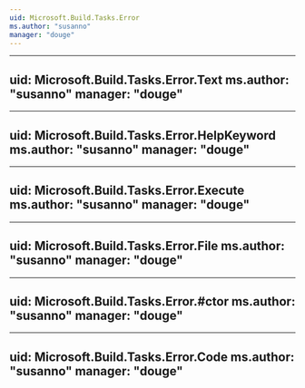 ```yaml
---
uid: Microsoft.Build.Tasks.Error
ms.author: "susanno"
manager: "douge"
---
```


---
uid: Microsoft.Build.Tasks.Error.Text
ms.author: "susanno"
manager: "douge"
---

---
uid: Microsoft.Build.Tasks.Error.HelpKeyword
ms.author: "susanno"
manager: "douge"
---

---
uid: Microsoft.Build.Tasks.Error.Execute
ms.author: "susanno"
manager: "douge"
---

---
uid: Microsoft.Build.Tasks.Error.File
ms.author: "susanno"
manager: "douge"
---

---
uid: Microsoft.Build.Tasks.Error.#ctor
ms.author: "susanno"
manager: "douge"
---

---
uid: Microsoft.Build.Tasks.Error.Code
ms.author: "susanno"
manager: "douge"
---
